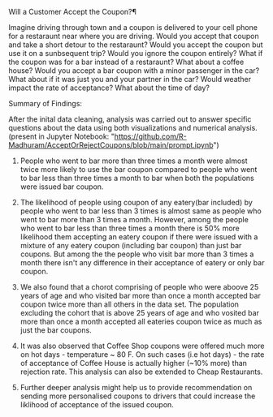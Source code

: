 Will a Customer Accept the Coupon?¶

Imagine driving through town and a coupon is delivered to your cell phone for a restaraunt near 
where you are driving. Would you accept that coupon and take a short detour to the restaraunt? 
Would you accept the coupon but use it on a sunbsequent trip? Would you ignore the coupon entirely? 
What if the coupon was for a bar instead of a restaraunt? What about a coffee house? 
Would you accept a bar coupon with a minor passenger in the car? 
What about if it was just you and your partner in the car?
Would weather impact the rate of acceptance? What about the time of day?

Summary of Findings:

After the inital data cleaning, analysis was carried out to answer specific questions about the data using both 
visualizations and numerical analysis.(present in Jupyter Notebook: "https://github.com/R-Madhuram/AcceptOrRejectCoupons/blob/main/prompt.ipynb")

1. People who went to bar more than three times a month were almost twice more likely to use the bar coupon 
compared to people who went to bar less than three times a month to bar when both the populations 
were issued bar coupon.

2. The likelihood of people using coupon of any eatery(bar included) by people who went to bar 
less than 3 times is almost same as people who went to bar more than 3 times a month. 
However, among the people who went to bar less than three times a month there is 50% more 
likelihood them accepting an eatery coupon if there were issued with a mixture of any eatery 
coupon (including bar coupon) than just bar coupons. But among the the people who visit bar 
more than 3 times a month there isn't any difference in their acceptance of eatery or only bar coupon.

3. We also found that a chorot comprising of people who were aboove 25 years of age and who visited bar
more than once a month accepted bar coupon twice more than all others in the data set. The population 
excluding the cohort that is above 25 years of age and who vosited bar more than once a month accepted 
all eateries coupon twice as much as just the bar coupons. 

4. It was also observed that Coffee Shop coupons were offered much more on hot days - temperature ~ 80 F. 
On such cases (i.e hot days) - the rate of acceptance of Coffee House is actually higher (~10% more) than rejection rate. 
This analysis can also be extended to Cheap Restaurants.

5. Further deeper analysis might help us to provide recommendation on sending more personalised coupons to drivers
that could increase the liklihood of acceptance of the issued coupon. 